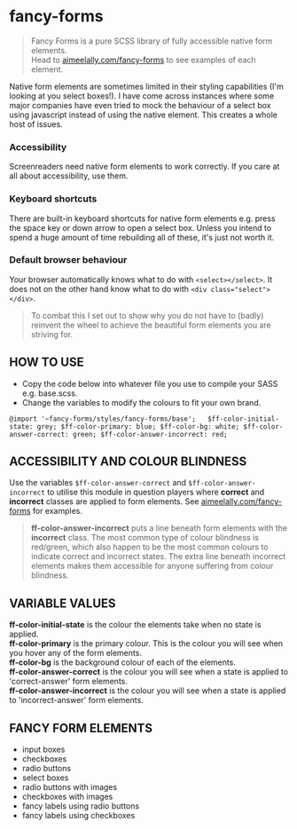 # fancy-forms

>Fancy Forms is a pure SCSS library of fully accessible native form elements.<br/>
Head to [aimeelally.com/fancy-forms](www.aimeelally.com/fancy-forms/index.html) to see examples of each element.<br/>

Native form elements are sometimes limited in their styling capabilities (I'm looking at you select boxes!). I have come across instances where some major companies have even tried to mock the behaviour of a select box using javascript instead of using the native element. This creates a whole host of issues. 

### Accessibility
Screenreaders need native form elements to work correctly. If you care at all about accessibility, use them.

### Keyboard shortcuts
There are built-in keyboard shortcuts for native form elements e.g. press the space key or down arrow to open a select box. Unless you intend to spend a huge amount of time rebuilding all of these, it's just not worth it.

### Default browser behaviour
Your browser automatically knows what to do with `<select></select>`. It does not on the other hand know what to do with `<div class="select"></div>`. 

>To combat this I set out to show why you do not have to (badly) reinvent the wheel to achieve the beautiful form elements you are striving for.

## HOW TO USE
- Copy the code below into whatever file you use to compile your SASS e.g. base.scss.
- Change the variables to modify the colours to fit your own brand.

`@import '~fancy-forms/styles/fancy-forms/base';  
$ff-color-initial-state: grey;
$ff-color-primary: blue;
$ff-color-bg: white;
$ff-color-answer-correct: green;
$ff-color-answer-incorrect: red;
`

## ACCESSIBILITY AND COLOUR BLINDNESS
Use the variables `$ff-color-answer-correct` and `$ff-color-answer-incorrect` to utilise this module in question players where **correct** and **incorrect** classes are applied to form elements. See [aimeelally.com/fancy-forms](www.aimeelally.com/fancy-forms/index.html) for examples.

>**ff-color-answer-incorrect** puts a line beneath form elements with the **incorrect** class. The most common type of colour blindness is red/green, which also happen to be the most common colours to indicate correct and incorrect states. The extra line beneath incorrect elements makes them accessible for anyone suffering from colour blindness.

## VARIABLE VALUES
**ff-color-initial-state** is the colour the elements take when no state is applied.</br>
**ff-color-primary** is the primary colour. This is the colour you will see when you hover any of the form elements.</br>
**ff-color-bg** is the background colour of each of the elements.</br>
**ff-color-answer-correct** is the colour you will see when a state is applied to 'correct-answer' form elements.</br>
**ff-color-answer-incorrect** is the colour you will see when a state is applied to 'incorrect-answer' form elements.</br>

## FANCY FORM ELEMENTS
- input boxes
- checkboxes
- radio buttons
- select boxes
- radio buttons with images
- checkboxes with images
- fancy labels using radio buttons
- fancy labels using checkboxes